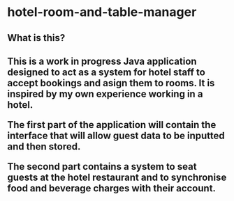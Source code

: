 # hotel-room-and-table-manager
<h2> What is this? <h2>
<p> This is a work in progress Java application designed to act as a system for hotel staff to accept bookings and asign them to rooms. It is inspired by my own experience working in a hotel. <p>
<p> The first part of the application will contain the interface that will allow guest data to be inputted and then stored.<p>
<p> The second part contains a system to seat guests at the hotel restaurant and to synchronise food and beverage charges with their account. <p>

